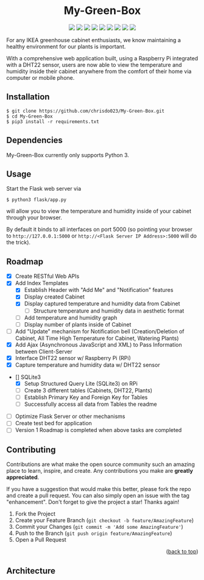 <h1 align="center">My-Green-Box</h1>

<p align="center">
    <img src="https://img.shields.io/github/v/release/chrisdo023/My-Green-Box?include_prereleases&logo=github">
    <img src="https://img.shields.io/gitlab/coverage/chrisdo023/My-Green-Box/main">
    <img src="https://img.shields.io/github/repo-size/chrisdo023/My-Green-Box">
    <img src="https://img.shields.io/github/downloads/chrisdo023/My-Green-Box/total">
    <img src="https://img.shields.io/github/license/chrisdo023/My-Green-Box">
    <img src="https://img.shields.io/github/followers/chrisdo023?style=social">
    <img src="https://img.shields.io/pypi/pyversions/4?logo=Python&logoColor=white">
    <img src="https://img.shields.io/github/commit-activity/m/chrisdo023/My-Green-Box">
    <img src="https://img.shields.io/github/license/chrisdo023/My-Green-Box">
</p>

For any IKEA greenhouse cabinet enthusiasts, we know maintaining a healthy environment for our plants is important.

With a comprehensive web application built, using a Raspberry Pi integrated with a DHT22 sensor, users are now able to view the temperature and humidity inside their cabinet anywhere from the comfort of their home via computer or mobile phone.

<a name="installation"></a>
## Installation
```
$ git clone https://github.com/chrisdo023/My-Green-Box.git
$ cd My-Green-Box
$ pip3 install -r requirements.txt
```

## Dependencies
My-Green-Box currently only supports Python 3.

## Usage
Start the Flask web server via
```
$ python3 flask/app.py
```
will allow you to view the temperature and humidity inside of your cabinet through your browser.

By default it binds to all interfaces on port 5000 (so pointing your browser to `http://127.0.0.1:5000` or `http://<Flask Server IP Address>:5000` will do the trick).

## Roadmap

- [x] Create RESTful Web APIs
- [x] Add Index Templates
    - [x] Establish Header with "Add Me" and "Notification" features
    - [x] Display created Cabinet
    - [x] Display captured temperature and humidity data from Cabinet
        - [ ] Structure temperature and humidity data in aesthetic format
    - [ ] Add temperature and humidity graph
    - [ ] Display number of plants inside of Cabinet
- [ ] Add "Update" mechanism for Notification bell (Creation/Deletion of Cabinet, All Time High Temperature for Cabinet, Watering Plants)
- [x] Add Ajax (Asynchronous JavaScript and XML) to Pass Information between Client-Server
- [x] Interface DHT22 sensor w/ Raspberry Pi (RPi)
- [x] Capture temperature and humidity data w/ DHT22 sensor
- [] SQLite3
    - [x] Setup Structured Query Lite (SQLite3) on RPi
    - [ ] Create 3 different tables (Cabinets, DHT22, Plants)
    - [ ] Establish Primary Key and Foreign Key for Tables
    - [ ] Successfully access all data from Tables
the readme
- [ ] Optimize Flask Server or other mechanisms
- [ ] Create test bed for application
- [ ] Version 1 Roadmap is completed when above tasks are completed

## Contributing

Contributions are what make the open source community such an amazing place to learn, inspire, and create. Any contributions you make are **greatly appreciated**.

If you have a suggestion that would make this better, please fork the repo and create a pull request. You can also simply open an issue with the tag "enhancement".
Don't forget to give the project a star! Thanks again!

1. Fork the Project
2. Create your Feature Branch (`git checkout -b feature/AmazingFeature`)
3. Commit your Changes (`git commit -m 'Add some AmazingFeature'`)
4. Push to the Branch (`git push origin feature/AmazingFeature`)
5. Open a Pull Request

<p align="right">(<a href="#top">back to top</a>)</p>

## Architecture
